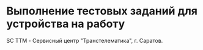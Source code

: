 # Выполнение тестовых заданий для устройства на работу

SC TTM - Сервисный центр "Транстелематика", г. Саратов.

